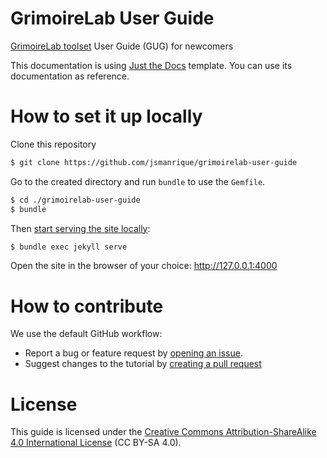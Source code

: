 # GrimoireLab User Guide
[GrimoireLab toolset](https://chaoss.github.io/grimoirelab) User Guide (GUG) for newcomers

This documentation is using [Just the Docs](https://pmarsceill.github.io/just-the-docs/) template. You can use its documentation as reference.


# How to set it up locally

Clone this repository

```bash
$ git clone https://github.com/jsmanrique/grimoirelab-user-guide
```

Go to the created directory and run `bundle` to use the `Gemfile`. 

```bash
$ cd ./grimoirelab-user-guide
$ bundle
```

Then [start serving the site locally](https://help.github.com/en/github/working-with-github-pages/testing-your-github-pages-site-locally-with-jekyll):

```bash
$ bundle exec jekyll serve
```

Open the site in the browser of your choice: http://127.0.0.1:4000

# How to contribute

We use the default GitHub workflow:
* Report a bug or feature request by [opening an issue](https://github.com/jsmanrique/grimoirelab-user-guide/issues/new).
* Suggest changes to the tutorial by [creating a pull request](https://help.github.com/en/github/collaborating-with-issues-and-pull-requests/about-pull-requests)

# License

This guide is licensed under the [Creative Commons Attribution-ShareAlike 4.0 International License](https://creativecommons.org/licenses/by-sa/4.0/) (CC BY-SA 4.0).